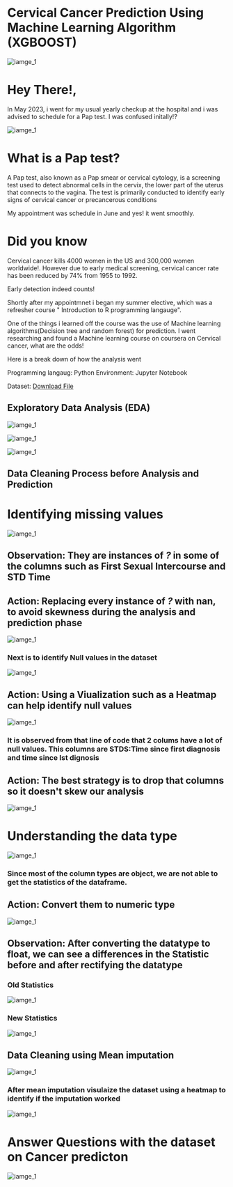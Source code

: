 # Cervical Cancer Prediction Using Machine Learning Algorithm (XGBOOST)
![iamge_1](./images/picture2.jpg)



# Hey There!,

In May 2023, i went for my usual yearly checkup at the hospital and i was advised to schedule for a Pap test. I was confused initally!?

![iamge_1](./images/picture3.jpg)

# What is a Pap test?

A Pap test, also known as a Pap smear or cervical cytology, is a screening test used to detect abnormal cells in the cervix, the lower part of the uterus that connects to the vagina. The test is primarily conducted to identify early signs of cervical cancer or precancerous conditions


My appointment was schedule in June and yes! it went smoothly.

# Did you know
Cervical cancer kills 4000 women in the US and 300,000 women worldwide!. However due to early medical screening, cervical cancer rate has been reduced by 74% from 1955 to 1992.

Early detection indeed counts!


Shortly after my appointmnet i began my summer elective, which was a refresher course " Introduction to R programming langauge". 

One of the things i learned off the course was the use of Machine learning algorithms(Decision tree and random forest) for prediction. I went researching and found a Machine learning course on coursera on Cervical cancer, what are the odds!

Here is a break down of how the analysis went

Programming langaug: Python
Environment: Jupyter Notebook



Dataset:  [Download File](https://raw.githubusercontent.com/Moyoshabz/Cervical_Cancer_Prediction/main/cervical_cancer.csv)


## Exploratory Data Analysis (EDA)

![iamge_1](./images/data1.png)

![iamge_1](./images/data4.png)

![iamge_1](./images/data5.png)


## Data Cleaning Process before Analysis and Prediction

# Identifying missing values

![iamge_1](./images/data10.png)

## Observation: They are instances of *?* in some of the columns such as First Sexual Intercourse and STD Time

## Action: Replacing every instance of *?* with nan, to avoid skewness during the analysis and prediction phase

![iamge_1](./images/data11.png)


### Next is to identify Null values in the dataset

![iamge_1](./images/data12.png)


## Action: Using a Viualization such as a Heatmap can help identify null values 

![iamge_1](./images/data6.png)

### It is observed from that line of code that 2 colums have a lot of null values. This columns are STDS:Time since first diagnosis and time since lst dignosis

## Action: The best strategy is to drop that columns so it doesn't skew our analysis

![iamge_1](./images/data13.png)


# Understanding the data type

![iamge_1](./images/data1.png)

### Since most of the column types are object, we are not able to get the statistics of the dataframe. 

## Action: Convert them to numeric type

![iamge_1](./images/data14.png)


## Observation: After converting the datatype to float, we can see a differences in the Statistic before and after rectifying the datatype

### Old Statistics

![iamge_1](./images/data5.png)

### New Statistics

![iamge_1](./images/data15.png)

## Data Cleaning using Mean imputation

![iamge_1](./images/data16.png)

### After mean imputation visulaize the dataset using a heatmap to identify if the imputation worked

![iamge_1](./images/data7.png)


# Answer Questions with the dataset on Cancer predicton

![iamge_1](./images/ask.jpg)
